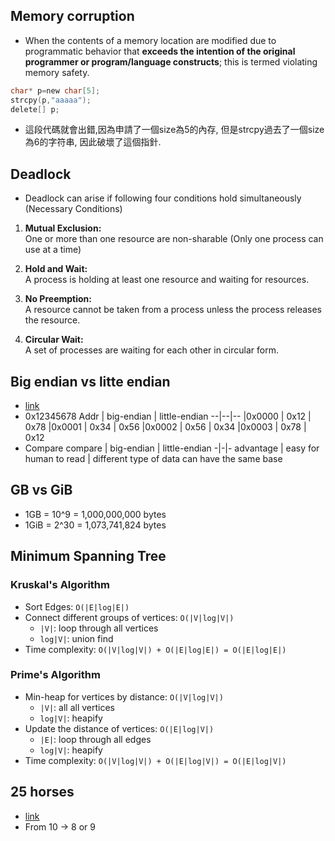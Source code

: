 ## Memory corruption
* When the contents of a memory location are modified due to programmatic behavior that **exceeds the intention of the original programmer or program/language constructs**; this is termed violating memory safety.

```c
char* p=new char[5];
strcpy(p,"aaaaa"); 
delete[] p;
```

* 這段代碼就會出錯,因為申請了一個size為5的內存,
但是strcpy過去了一個size為6的字符串,
因此破壞了這個指針.

## Deadlock
* Deadlock can arise if following four conditions hold simultaneously (Necessary Conditions) 
1. **Mutual Exclusion:**\
One or more than one resource are non-sharable (Only one process can use at a time)

2. **Hold and Wait:**\
 A process is holding at least one resource and waiting for resources.

3. **No Preemption:**\
A resource cannot be taken from a process unless the process releases the resource.

4. **Circular Wait:**\
A set of processes are waiting for each other in circular form.

## Big endian vs litte endian
* [link](https://notfalse.net/19/byte-order)
* 0x12345678
    Addr | big-endian | little-endian
    --|--|--
    |0x0000	| 0x12 | 0x78
    |0x0001	| 0x34 | 0x56
    |0x0002 | 0x56 | 0x34
    |0x0003 | 0x78 | 0x12
* Compare
    compare | big-endian | little-endian
    -|-|-
    advantage | easy for human to read | different type of data can have the same base

## GB vs GiB
* 1GB = 10^9 = 1,000,000,000 bytes
* 1GiB = 2^30 = 1,073,741,824 bytes

## Minimum Spanning Tree

### Kruskal's Algorithm
* Sort Edges: `O(|E|log|E|)`
* Connect different groups of vertices: `O(|V|log|V|)`
    * `|V|`: loop through all vertices
    * `log|V|`: union find
* Time complexity: `O(|V|log|V|) + O(|E|log|E|) = O(|E|log|E|)`

### Prime's Algorithm
* Min-heap for vertices by distance: `O(|V|log|V|)`
    * `|V|`: all all vertices
    * `log|V|`: heapify
* Update the distance of vertices: `O(|E|log|V|)`
    * `|E|`: loop through all edges
    * `log|V|`: heapify
* Time complexity: `O(|V|log|V|) + O(|E|log|V|) = O(|E|log|V|)`

## 25 horses
* [link](https://hxraid.iteye.com/blog/662643?fbclid=IwAR0KwZ4EH-0xjlTsRQ985rgOuhbcG5w0nRUVr9eZF2kLqkYR3KzdcPdFKtY)
* From 10 -> 8 or 9